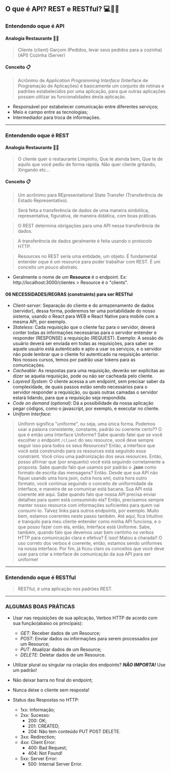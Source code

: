 ## O que é API? REST e RESTful? 💻👨‍💻

### Entendendo oque é API

#### Analogia Restaurante 🍗🍕

> Cliente (client)
> Garçom (Pedidos, levar seus pedidos para a cozinha) (API)
> Cozinha (Server)

#### Conceito 📋

> Acrônimo de *Application Programming Interface* (Interface de Programação de Aplicações) é basicamente um conjunto de rotinas e padrões estabelecidos por uma aplicação, para que outras aplicações possam utilizar as funcionalidades desta aplicação.

- Responsável por estabelecer comunicação entre diferentes serviços;
- Meio e campo entre as tecnologias;
- Intermediador para troca de informações.

---

### Entendendo oque é REST

#### Analogia Restaurante 🍗🍕

> O cliente quer o restaurante Limpinho,
> Que te atenda bem,
> Que te de aquilo que você pediu de forma rápida.
> Não quer cliente gritando,
> Xingando etc...

#### Conceito 📋

> Um acrônimo para REpresentational State Transfer (Transferência de Estado Representativo).

> Será feita a transferência de dados de uma maneira simbólica, representativa, figurativa, de maneira didática, com boas práticas.

> O REST determina obrigações para uma API nessa transferência de dados.

> A transferência de dados geralmente é feita usando o protocolo HTTP.

> Resources no REST seria uma entidade, um objeto.
> É fundamental entender oque é um resource para poder trabalhar com REST. É um conceito um pouco abstrato.
-  Geralmente o nome de um **Resource** é o endpoint. Ex: http://localhost:3000/clientes > Resource é o "clients".


#### 06 NECESSIDADES/REGRAS (constraints) para ser RESTful

- *Client-server*: Separação do cliente e do armazenamento de dados (servidor), dessa forma, poderemos ter uma portabilidade do nosso sistema, usando o React para WEB e React Native para mobile com a mesma API, por exemplo.
- *Stateless*: Cada requisição que o cliente faz para o servidor, deverá conter todas as informações necessárias para o servidor entender e responder (RESPONSE) a requisição (REQUEST). Exemplo: A sessão do usuário deverá ser enviada em todas as requisições, para saber se aquele usuário está autenticado e apto a usar os serviços, e o servidor não pode lembrar que o cliente foi autenticado na requisição anterior. Nos nossos cursos, temos por padrão usar tokens para as comunicações.
- *Cacheable*: As respostas para uma requisição, deverão ser explícitas ao dizer se aquela requisição, pode ou não ser cacheada pelo cliente.
- *Layered System*: O cliente acessa a um endpoint, sem precisar saber da complexidade, de quais passos estão sendo necessários para o servidor responder a requisição, ou quais outras camadas o servidor estará lidando, para que a requisição seja respondida.
- *Code on demand (optional)*: Dá a possibilidade da nossa aplicação pegar códigos, como o javascript, por exemplo, e executar no cliente.
- *Uniform Interface*: 
> Uniform significa "uniforme", ou seja, uma única forma. Podemos usar a palavra consistente, constante, padrão ou coerente certo?? O que é então uma Interface Uniforme? Sabe quando falei que se você escolher o endpoint `/client` do seu resource, você deve sempre seguir isso para todos os seus Resources? Então, a interface que você está construindo para os resources está seguindo essa constraint. Você criou uma padronização dos seus resources. Então, posso afirmar que (por enquanto) você está seguindo corretamente a proposta. Sabe quando falo que usamos por padrão o **.json** como formato de escrita das mensagens? Então. Desde que sua API não fiquei usando uma hora json, outra hora xml,  outra hora outro formato, você continua seguindo o conceito de uniformidade da interface, e maneira de se comunicar está bacana. Sua API está coerente até aqui. Sabe quando falo que nossa API precisa enviar detalhes para quem está consumindo ela? Então, precisamos sempre manter nosso resource com informações suficientes para quem vai consumi-lo. Talvez links para outros endpoints, por exemplo. Muito bem, estamos coerentes neste passo também. Até aqui, fica intuitivo e tranquilo para meu cliente entender como minha API funciona, e o que posso fazer com ela, então, Interface está Uniforme. Sabe, também, quando falo que devemos usar bem certinho os verbos HTTP para comunicação clara e efetiva? É isso! Matou a charada!! O uso correto dos verbos é coerente, então, estamos sendo uniformes na nossa interface. Por fim, já ficou claro os conceitos que você deve usar para criar a interface de comunicação da sua API para ser uniforme! 

---

### Entendendo oque é RESTful

> RESTful, é uma aplicação nos padrões REST.


---
### ALGUMAS BOAS PRÁTICAS


- Usar nas requisições de sua aplicação, Verbos HTTP de acordo com sua função(abaixo os principais):
  - *GET*: Receber dados de um Resource;
  - *POST*: Enviar dados ou informações para serem processados por um Resource;
  - *PUT*: Atualizar dados de um Resource;
  - *DELETE*: Deletar dados de um Resource.

- Utilizar plural ou singular na criação dos endpoints? **_NÃO IMPORTA!_**  Use um padrão!

- Não deixar barra no final do endpoint;

- Nunca deixe o cliente sem resposta!
- Status das Respostas no HTTP:
  - 1xx: Informação;
  - 2xx: Sucesso:
    - 200: OK;
    - 201: CREATED;
    - 204: Não tem conteúdo PUT POST DELETE.
  - 3xx: Redirection;
  - 4xx: Client Error:
    - 400: Bad Request;
    - 404: Not Found!
  - 5xx: Server Error:
    - 500: Internal Server Error.